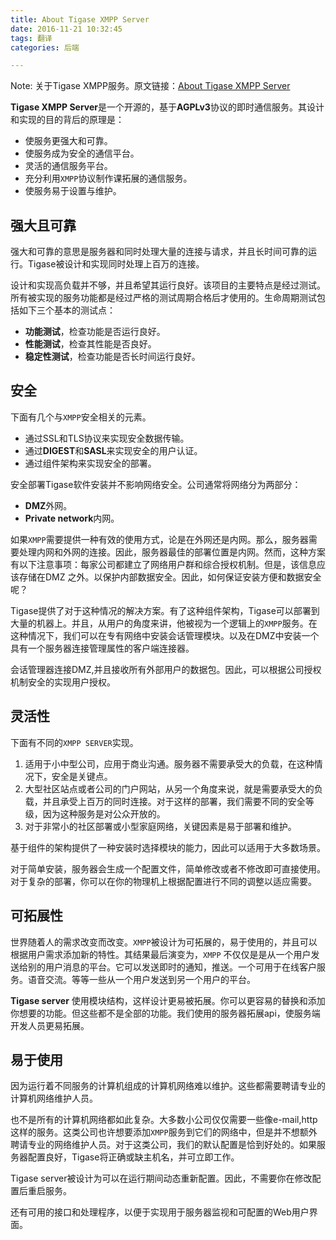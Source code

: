 ```yaml
---
title: About Tigase XMPP Server
date: 2016-11-21 10:32:45
tags: 翻译
categories: 后端

---
```


Note: 关于Tigase XMPP服务。原文链接：[About Tigase XMPP Server](http://docs.tigase.org/tigase-server/snapshot/Administration_Guide/html/#about)

**Tigase XMPP Server**是一个开源的，基于**AGPLv3**协议的即时通信服务。其设计和实现的目的背后的原理是：

- 使服务更强大和可靠。
- 使服务成为安全的通信平台。
- 灵活的通信服务平台。
- 充分利用`XMPP`协议制作课拓展的通信服务。
- 使服务易于设置与维护。

<!--more-->

## 强大且可靠

强大和可靠的意思是服务器和同时处理大量的连接与请求，并且长时间可靠的运行。Tigase被设计和实现同时处理上百万的连接。

 设计和实现高负载并不够，并且希望其运行良好。该项目的主要特点是经过测试。所有被实现的服务功能都是经过严格的测试周期合格后才使用的。生命周期测试包括如下三个基本的测试点：

- **功能测试**，检查功能是否运行良好。
- **性能测试**，检查其性能是否良好。
- **稳定性测试**，检查功能是否长时间运行良好。

## 安全

下面有几个与`XMPP`安全相关的元素。

- 通过SSL和TLS协议来实现安全数据传输。
- 通过**DIGEST**和**SASL**来实现安全的用户认证。
- 通过组件架构来实现安全的部署。

安全部署Tigase软件安装并不影响网络安全。公司通常将网络分为两部分：

- **DMZ**外网。
- **Private network**内网。

如果`XMPP`需要提供一种有效的使用方式，论是在外网还是内网。那么，服务器需要处理内网和外网的连接。因此，服务器最佳的部署位置是内网。然而，这种方案有以下注意事项：每家公司都建立了网络用户群和综合授权机制。但是，该信息应该存储在DMZ 之外。以保护内部数据安全。因此，如何保证安装方便和数据安全呢？

Tigase提供了对于这种情况的解决方案。有了这种组件架构，Tigase可以部署到大量的机器上。并且，从用户的角度来讲，他被视为一个逻辑上的`XMPP`服务。在这种情况下，我们可以在专有网络中安装会话管理模块。以及在DMZ中安装一个具有一个服务器连接管理属性的客户端连接器。

会话管理器连接DMZ,并且接收所有外部用户的数据包。因此，可以根据公司授权机制安全的实现用户授权。

## 灵活性

下面有不同的`XMPP SERVER`实现。

1. 适用于小中型公司，应用于商业沟通。服务器不需要承受大的负载，在这种情况下，安全是关键点。
2. 大型社区站点或者公司的门户网站，从另一个角度来说，就是需要承受大的负载，并且承受上百万的同时连接。对于这样的部署，我们需要不同的安全等级，因为这种服务是对公众开放的。
3. 对于非常小的社区部署或小型家庭网络，关键因素是易于部署和维护。

基于组件的架构提供了一种安装时选择模块的能力，因此可以适用于大多数场景。

对于简单安装，服务器会生成一个配置文件，简单修改或者不修改即可直接使用。对于复杂的部署，你可以在你的物理机上根据配置进行不同的调整以适应需要。

## 可拓展性

世界随着人的需求改变而改变。`XMPP`被设计为可拓展的，易于使用的，并且可以根据用户需求添加新的特性。其结果最后演变为，`XMPP` 不仅仅是是从一个用户发送给别的用户消息的平台。它可以发送即时的通知，推送。一个可用于在线客户服务。语音交流。等等一些从一个用户发送到另一个用户的平台。

**Tigase server** 使用模块结构，这样设计更易被拓展。你可以更容易的替换和添加你想要的功能。但这些都不是全部的功能。我们使用的服务器拓展api，使服务端开发人员更易拓展。

## 易于使用

因为运行着不同服务的计算机组成的计算机网络难以维护。这些都需要聘请专业的计算机网络维护人员。

也不是所有的计算机网络都如此复杂。大多数小公司仅仅需要一些像e-mail,http这样的服务。这类公司也许想要添加`XMPP`服务到它们的网络中，但是并不想额外聘请专业的网络维护人员。对于这类公司，我们的默认配置是恰到好处的。如果服务器配置良好，Tigase将正确或缺主机名，并可立即工作。

Tigase server被设计为可以在运行期间动态重新配置。因此，不需要你在修改配置后重启服务。

还有可用的接口和处理程序，以便于实现用于服务器监视和可配置的Web用户界面。



